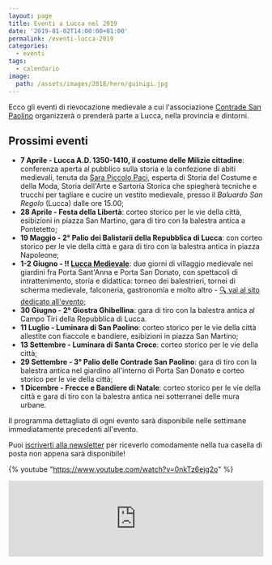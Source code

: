 ```yaml
---
layout: page
title: Eventi a Lucca nel 2019
date: '2019-01-02T14:00:00+01:00'
permalink: /eventi-lucca-2019
categories:
  - eventi
tags:
  - calendario
image:
  path: /assets/images/2018/hero/guinigi.jpg
---
```


Ecco gli eventi di rievocazione medievale a cui l'associazione [Contrade San Paolino](/about) organizzerà o prenderà parte a Lucca, nella provincia e dintorni.

## Prossimi eventi

* **7 Aprile - Lucca A.D. 1350-1410, il costume delle Milizie cittadine**: conferenza aperta al pubblico sulla storia e la confezione di abiti medievali, tenuta da [Sara Piccolo Paci](https://www.sarapacipiccolo.com/), esperta di Storia del Costume e della Moda, Storia dell'Arte e Sartoria Storica che spiegherà tecniche e trucchi per tagliare e cucire un vestito medievale, presso il *Baluardo San Regolo* (Lucca) dalle ore 15.00;
* **28 Aprile - Festa della Libertà**: corteo storico per le vie della città, esibizioni in piazza San Martino, gara di tiro con la balestra antica a Pontetetto;
* **19 Maggio - 2° Palio dei Balistarii della Repubblica di Lucca**: con corteo storico per le vie della città e gara di tiro con la balestra antica in piazza Napoleone;
* **1-2 Giugno - :bangbang: [Lucca Medievale](https://luccamedievale.it)**: due giorni di villaggio medievale nei giardini fra Porta Sant'Anna e Porta San Donato, con spettacoli di intrattenimento, storia e didattica: torneo dei balestrieri, tornei di scherma medievale, falconeria, gastronomia e molto altro - [:mag: vai al sito dedicato all'evento](https://luccamedievale.it);
* **30 Giugno - 2° Giostra Ghibellina**: gara di tiro con la balestra antica al Campo Tiri della Repubblica di Lucca.
* **11 Luglio - Luminara di San Paolino**: corteo storico per le vie della città allestite con fiaccole e bandiere, esibizioni in piazza San Martino;
* **13 Settembre - Luminara di Santa Croce**: corteo storico per le vie della città;
* **29 Settembre - 3° Palio delle Contrade San Paolino**: gara di tiro con la balestra antica nel giardino all'interno di Porta San Donato e corteo storico per le vie della città;
* **1 Dicembre - Frecce e Bandiere di Natale**: corteo storico per le vie della città e gara di tiro con la balestra antica nei sotterranei delle mura urbane.

Il programma dettagliato di ogni evento sarà disponibile nelle settimane immediatamente precedenti all'evento.

Puoi [iscriverti alla newsletter](/newsletter) per riceverlo comodamente nella tua casella di posta non appena sarà disponibile!

{% youtube "https://www.youtube.com/watch?v=0nkTz6ejg2o" %}

<!-- SnapWidget -->
<script src="https://snapwidget.com/js/snapwidget.js"></script>
<iframe src="https://snapwidget.com/embed/635566" class="snapwidget-widget" allowtransparency="true" frameborder="0" scrolling="no" style="border:none; overflow:hidden; width:100%; "></iframe>